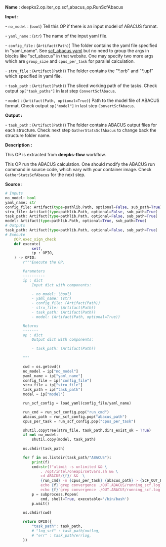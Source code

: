 **Name** : deepks2.op.iter_op.scf_abacus_op.RunScfAbacus

**Input :**

\- `no_model` : (`bool`) Tell this OP if there is an input model of ABACUS format.

\- `yaml_name` : (`str`) The name of the input yaml file. 

​\- `config_file` : (`Artifact(Path)`) The folder contains the yaml file specified in "yaml_name". See [scf_abacus.yaml](https://deepks-kit-qi.readthedocs.io/en/latest/inputs-preperation.html#scf-abacus-yaml) but no need to group the args in blocks like "scf_abacus" in that website. One may specify two more args which are `group_size` and `cpus_per_task` for parallel calculation.

\- `stru_file` : (`Artifact(Path)`) The folder contains the "\*.orb" and "\*.upf" which specified in yaml file.

​\- `task_path` : (`Artifact(Path)`) The sliced working path of the tasks. Check output `op["task_paths"]` in last step `ConvertScfAbacus`.

\- `model` : (`Artifact(Path, optional=True)`) Path to the model file of ABACUS format. Check output `op["model"]` in last step `ConvertScfAbacus`.

**Output :**

\- `task_path` : (`Artifact(Path)`) The folder contains ABACUS output files for each structure. Check next step `GatherStatsScfAbacus` to change back the structure folder name. 

**Description :**

​This OP is extracted from **deepks-flow** workflow.

​This OP run the ABACUS calculation. One should modify the ABACUS run command in source code, which vary with your container image. Check `GatherStatsScfAbacus` for the next step. 

**Source :** 

```python
# Inputs
no_model: bool
yaml_name: str
​config_file: Artifact(type=pathlib.Path, optional=False, sub_path=True)
stru_file: Artifact(type=pathlib.Path, optional=False, sub_path=True)
​task_path: Artifact(type=pathlib.Path, optional=False, sub_path=True)
model: Artifact(type=pathlib.Path, optional=True, sub_path=True)
# Outputs
task_path: Artifact(type=pathlib.Path, optional=False, sub_path=True)
# Execute
    @OP.exec_sign_check
    def execute(
            self,
            ip : OPIO,
    ) -> OPIO:
        r"""Execute the OP.

        Parameters
        ----------
        ip : dict
            Input dict with components:

            - no_model: (bool)
            - yaml_name: (str)
            - config_file: (Artifact(Path)) 
            - stru_file: (Artifact(Path))
            - task_path: (Artifact(Path))
            - model: (Artifact(Path, optional=True))

        Returns
        -------
        op : dict 
            Output dict with components:

            - task_path: (Artifact(Path))
            
        """

        cwd = os.getcwd()
        no_model = ip["no_model"]
        yaml_name = ip["yaml_name"]
        config_file = ip["config_file"]
        stru_file = ip["stru_file"]
        task_path = ip["task_path"]
        model = ip["model"]

        run_scf_config = load_yaml(config_file/yaml_name)

        run_cmd = run_scf_config.pop("run_cmd")
        abacus_path = run_scf_config.pop("abacus_path")
        cpus_per_task = run_scf_config.pop("cpus_per_task")

        shutil.copytree(stru_file, task_path,dirs_exist_ok = True)
        if not no_model:
            shutil.copy(model, task_path)
        
        os.chdir(task_path)

        for f in os.listdir(task_path/"ABACUS"):
            print(f)
            cmd=str(f"ulimit -s unlimited && \
                . /opt/intel/oneapi/setvars.sh && \
                cd ABACUS/{f}/ &&  \
                {run_cmd} -n {cpus_per_task} {abacus_path} > {SCF_OUT_LOG} 2>{SCF_ERR_LOG}  &&  \
                echo {f}`grep convergence ./OUT.ABACUS/running_scf.log` > conv  &&  \
                echo {f}`grep convergence ./OUT.ABACUS/running_scf.log`")
            p = subprocess.Popen(
                cmd, shell=True, executable='/bin/bash')
            p.wait()
        
        os.chdir(cwd)

        return OPIO({
            "task_path": task_path,
            # "log_scf" : task_path/outlog,
            # "err" : task_path/errlog,
        })
```